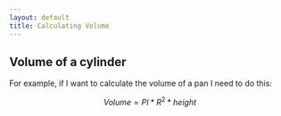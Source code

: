 ```yaml
---
layout: default
title: Calculating Volume
---
```


## Volume of a cylinder
For example, if I want to calculate the volume of a pan I need to do this:

```math
Volume = PI * R^2 * height
```